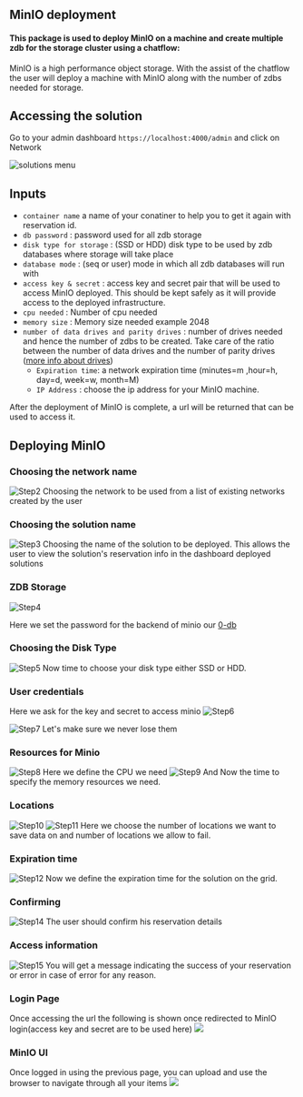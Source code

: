 ## MinIO deployment

#### This package is used to deploy MinIO on a machine and create multiple zdb for the storage cluster using a chatflow:
MinIO is a high performance object storage. With the assist of the chatflow the user will deploy a machine with MinIO along with the number of zdbs needed for storage.


## Accessing the solution

Go to your admin dashboard `https://localhost:4000/admin` and click on Network

![solutions menu](adminmenu.png)


## Inputs


- `container name` a name of your conatiner to help you to get it again with reservation id.
- `db password` : password used for all zdb storage
- `disk type for storage` : (SSD or HDD) disk type to be used by zdb databases where storage will take place
- `database mode` : (seq or user) mode in which all zdb databases will run with
- `access key & secret` : access key and secret pair that will be used to access MinIO deployed. This should be kept safely as it will provide access to the deployed infrastructure.
- `cpu needed` : Number of cpu needed
- `memory size` : Memory size needed example 2048
- `number of data drives and parity drives` : number of drives needed and hence the number of zdbs to be created. Take care of the ratio between the number of data drives and the number of parity drives ([more info about drives](https://docs.min.io/docs/minio-erasure-code-quickstart-guide.html))
    - `Expiration time`: a network expiration time (minutes=m ,hour=h, day=d, week=w, month=M)
    - `IP Address` : choose the ip address for your MinIO machine.


After the deployment of MinIO is complete,  a url will be returned that can be used to access it.

## Deploying MinIO


### Choosing the network name

![Step2](minio2.png)
Choosing the network to be used from a list of existing networks created by the user

### Choosing the solution name

![Step3](minio3.png)
Choosing the name of the solution to be deployed. This allows the user to view the solution's reservation info in the dashboard deployed solutions

### ZDB Storage
![Step4](minio4.png)

Here we set the password for the backend of minio our [0-db](https://github.com/threefoldtech/0-db)

### Choosing the Disk Type
![Step5](minio5.png)
Now time to choose your disk type either SSD or HDD.


### User credentials
Here we ask for the key and secret to access minio 
![Step6](minio6.png)

![Step7](minio7.png)
Let's make sure we never lose them
### Resources for Minio
![Step8](minio9.png)
Here we define the CPU we need
![Step9](minio10.png)
And Now the time to specify the memory resources we need.

### Locations 
![Step10](minio11.png)
![Step11](minio12.png)
Here we choose the number of locations we want to save data on and number of locations we allow to fail.

### Expiration time
![Step12](minio13.png)
Now we define the expiration time for the solution on the grid.

### Confirming 
![Step14](minio15.png)
The user should confirm his reservation details

### Access information
![Step15](minio16.jpg)
You will get a message indicating the success of your reservation or error in case of error for any reason.

### Login Page
Once accessing the url the following is shown once redirected to MinIO login(access key and secret are to be used here)
![](login.png)

### MinIO UI
Once logged in using the previous page, you can upload and use the browser to navigate through all your items
![](upload.png)
